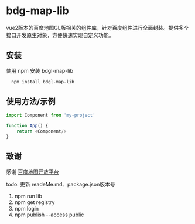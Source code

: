 # bdg-map-lib

vue2版本的百度地图GL版相关的组件库，针对百度组件进行全面封装。提供多个接口开发原生对象，方便快速实现自定义功能。

## 安装

使用 npm 安装 bdgl-map-lib

```bash
  npm install bdgl-map-lib
```

## 使用方法/示例

```javascript
import Component from 'my-project'

function App() {
    return <Component/>
}
```

## 致谢

感谢 [百度地图开放平台](https://lbsyun.baidu.com/)



todo: 更新 readeMe.md、package.json版本号
1. npm run lib
2. npm get registry
3. npm login
4. npm publish --access public

